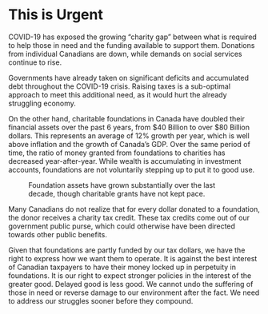 # This is Urgent

COVID-19 has exposed the growing “charity gap” between what is required to help those in need and the funding available to support them. Donations from individual Canadians are down, while demands on social services continue to rise. 

Governments have already taken on significant deficits and accumulated debt throughout the COVID-19 crisis. Raising taxes is a sub-optimal approach to meet this additional need, as it would hurt the already struggling economy. 

On the other hand, charitable foundations in Canada have doubled their financial assets over the past 6 years, from $40 Billion to over $80 Billion dollars. This represents an average of 12% growth per year, which is well above inflation and the growth of Canada’s GDP. Over the same period of time, the ratio of money granted from foundations to charities has decreased year-after-year. While wealth is accumulating in investment accounts, foundations are not voluntarily stepping up to put it to good use.

<figure>
<canvas id="assets-chart"></canvas>
<figcaption>Foundation assets have grown substantially over the last decade, though charitable grants have not kept pace.</figcaption>
</figure>

Many Canadians do not realize that for every dollar donated to a foundation, the donor receives a charity tax credit. These tax credits come out of our government public purse, which could otherwise have been directed towards other public benefits. 

Given that foundations are partly funded by our tax dollars, we have the right to express how we want them to operate. It is against the best interest of Canadian taxpayers to have their money locked up in perpetuity in foundations. It is our right to expect stronger policies in the interest of the greater good. Delayed good is less good. We cannot undo the suffering of those in need or reverse damage to our environment after the fact. We need to address our struggles sooner before they compound. 

